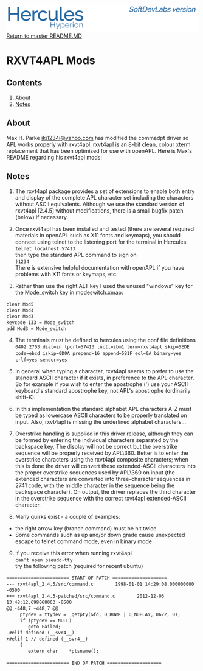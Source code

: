 ![test image](images/image_header_herculeshyperionSDL.png)
[Return to master README.MD](/README.md)

# RXVT4APL Mods
## Contents
1. [About](#About)
2. [Notes](#Notes)

## About
Max H. Parke [ikj1234i@yahoo.com](mailto:ikj1234i@yahoo.com) has modified the commadpt driver so APL works properly with rxvt4apl.
rxvt4apl is an 8-bit clean, colour xterm replacement that has been optimised for use with openAPL.
Here is Max's README regarding his rxvt4apl mods:

## Notes
1. The rxvt4apl package provides a set of extensions to enable both entry and display of the complete APL character set including the characters without ASCII equivalents.  Although we use the standard version of rxvt4apl [2.4.5] without modifications, there is a small bugfix patch (below) if necessary.

2. Once rxvt4apl has been installed and tested (there are several required materials in openAPL such as X11 fonts and keymaps), you should connect using telnet to the listening port for the terminal in Hercules:  
    `telnet localhost 57413`  
then type the standard APL command to sign on  
    `)1234`  
There is extensive helpful documentation with openAPL if you have problems with X11 fonts or keymaps, etc.

3. Rather than use the right ALT key I used the unused "windows" key for the Mode_switch key in modeswitch.xmap:
```
clear Mod5
clear Mod4
clear Mod3
keycode 133 = Mode_switch
add Mod3 = Mode_switch
```

4. The terminals must be defined to hercules using the conf file definitions  
`0402 2703 dial=in lport=57413 lnctl=ibm1 term=rxvt4apl skip=5EDE code=ebcd iskip=0D0A prepend=16 append=5B1F eol=0A binary=yes crlf=yes sendcr=yes`  

5. In general when typing a character, rxvt4apl seems to prefer to use the standard ASCII character if it exists, in preference to the APL character.  So for example if you wish to enter the apostrophe (') use your ASCII keyboard's standard apostrophe key, not APL's apostrophe (ordinarily shift-K).

6. In this implementation the standard alphabet APL characters A-Z must be typed as lowercase ASCII characters to be properly translated on input.  Also, rxvt4apl is missing the underlined alphabet characters...

7. Overstrike handling is supplied in this driver release, although they can be formed by entering the individual characters separated by the backspace key.  The display will not be correct but the overstrike sequence will be properly received by APL\360.  Better is to enter the overstrike characters using the rxvt4apl composite characters; when this is done the driver will convert these extended-ASCII characters into the proper overstrike sequences used by APL\360 on input (the extended characters are converted into three-character sequences in 2741 code, with the middle character in the sequence being the backspace character).  On output, the driver replaces the third character in the overstrike sequence with the correct rxvt4apl extended-ASCII character.

8. Many quirks exist - a couple of examples:
 - the right arrow key (branch command) must be hit twice
 - Some commands such as up and/or down grade cause unexpected escape
   to telnet command mode, even in binary mode

9. If you receive this error when running rxvt4apl  
     `can't open pseudo-tty`  
try the following patch (required for recent ubuntu)
```
======================= START OF PATCH ====================
--- rxvt4apl_2.4.5/src/command.c        1998-01-01 14:29:08.000000000 -0500
+++ rxvt4apl_2.4.5-patched/src/command.c        2012-12-06 13:48:12.698068063 -0500
@@ -448,7 +448,7 @@
     ptydev = ttydev = _getpty(&fd, O_RDWR | O_NDELAY, 0622, 0);
     if (ptydev == NULL)
        goto Failed;
-#elif defined (__svr4__)
+#elif 1 // defined (__svr4__)
     {
        extern char    *ptsname();

======================= END OF PATCH ====================
```
